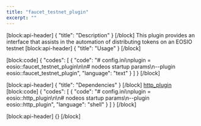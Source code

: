 ```yaml
---
title: "faucet_testnet_plugin"
excerpt: ""
---
```

[block:api-header]
{
  "title": "Description"
}
[/block]
This plugin provides an interface that assists in the automation of distributing tokens on an EOSIO testnet
[block:api-header]
{
  "title": "Usage"
}
[/block]

[block:code]
{
  "codes": [
    {
      "code": "# config.ini\nplugin = eosio::faucet_testnet_plugin\n\n# nodeos startup params\n--plugin eosio::faucet_testnet_plugin",
      "language": "text"
    }
  ]
}
[/block]

[block:api-header]
{
  "title": "Dependencies"
}
[/block]
[http_plugin](doc:http_plugin)
[block:code]
{
  "codes": [
    {
      "code": "# config.ini\nplugin = eosio::http_plugin\n\n# nodeos startup params\n--plugin eosio::http_plugin",
      "language": "shell"
    }
  ]
}
[/block]

[block:api-header]
{}
[/block]
